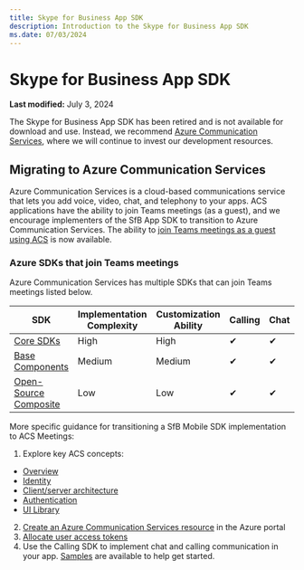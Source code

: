 ```yaml
---
title: Skype for Business App SDK
description: Introduction to the Skype for Business App SDK
ms.date: 07/03/2024
---
```

# Skype for Business App SDK

 **Last modified:** July 3, 2024

The Skype for Business App SDK has been retired and is not available for download and use. Instead, we recommend [Azure Communication Services](/azure/communication-services/concepts/sdk-options), where we will continue to invest our development resources.

## Migrating to Azure Communication Services

Azure Communication Services is a cloud-based communications service that lets you add voice, video, chat, and telephony to your apps. ACS applications have the ability to join Teams meetings (as a guest), and we encourage implementers of the SfB App SDK to transition to Azure Communication Services. The ability to [join Teams meetings as a guest using ACS](/azure/communication-services/concepts/join-teams-meeting) is now available.

### Azure SDKs that join Teams meetings

Azure Communication Services has multiple SDKs that can join Teams meetings listed below.

|SDK| Implementation Complexity| Customization Ability| Calling| Chat|
|---|---|---|---|---|
|[Core SDKs](/azure/communication-services/concepts/sdk-options)|High|High|✔|✔ |
|[Base Components](/azure/communication-services/concepts/ui-framework/ui-sdk-overview)|Medium|Medium|✔|✔|
|[Open-Source Composite](/azure/communication-services/concepts/ui-framework/ui-sdk-overview)|Low|Low|✔|✔|

More specific guidance for transitioning a SfB Mobile SDK implementation to ACS Meetings:

1. Explore key ACS concepts:

- [Overview](/azure/communication-services/overview)
- [Identity](/azure/communication-services/concepts/identity-model)
- [Client/server architecture](/azure/communication-services/concepts/client-and-server-architecture)
- [Authentication](/azure/communication-services/concepts/authentication?tabs=csharp)
- [UI Library](/azure/communication-services/concepts/ui-library/ui-library-overview)

2. [Create an Azure Communication Services resource](/azure/communication-services/quickstarts/create-communication-resource) in the Azure portal
3. [Allocate user access tokens](/azure/communication-services/quickstarts/access-tokens)
4. Use the Calling SDK to implement chat and calling communication in your app. [Samples](/azure/communication-services/samples/calling-hero-sample) are available to help get started.
